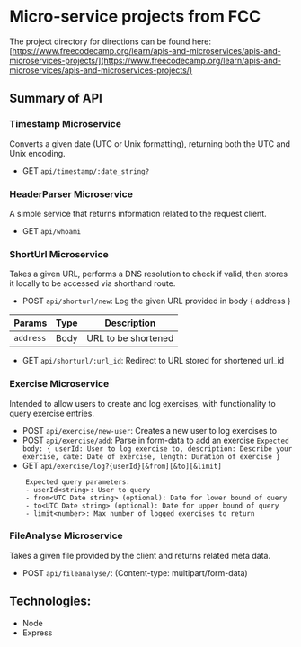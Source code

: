 # Micro-service projects from FCC

The project directory for directions can be found here:
[https://www.freecodecamp.org/learn/apis-and-microservices/apis-and-microservices-projects/](https://www.freecodecamp.org/learn/apis-and-microservices/apis-and-microservices-projects/)

## Summary of API

### Timestamp Microservice
Converts a given date (UTC or Unix formatting), returning both the UTC and Unix encoding.

- GET `api/timestamp/:date_string?`

### HeaderParser Microservice
A simple service that returns information related to the request client.

- GET `api/whoami`

### ShortUrl Microservice
Takes a given URL, performs a DNS resolution to check if valid, then stores it locally to be accessed
via shorthand route.

- POST `api/shorturl/new`: Log the given URL provided in body { address }

| Params | Type | Description |
| --- | --- | --- |
| `address` | Body | URL to be shortened |

- GET `api/shorturl/:url_id`: Redirect to URL stored for shortened url_id

### Exercise Microservice
Intended to allow users to create and log exercises, with functionality to query exercise entries.

- POST `api/exercise/new-user`: Creates a new user to log exercises to
- POST `api/exercise/add`: Parse in form-data to add an exercise 
`Expected body: { userId: User to log exercise to, description: Describe your exercise, date: Date of exercise, length: Duration of exercise }`
- GET `api/exercise/log?{userId}[&from][&to][&limit]` 
```
    Expected query parameters:
    - userId<string>: User to query
    - from<UTC Date string> (optional): Date for lower bound of query
    - to<UTC Date string> (optional): Date for upper bound of query
    - limit<number>: Max number of logged exercises to return
```

### FileAnalyse Microservice
Takes a given file provided by the client and returns related meta data.
- POST `api/fileanalyse/`: (Content-type: multipart/form-data)

## Technologies:
- Node
- Express